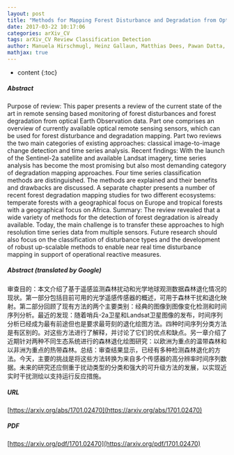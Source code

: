 ```yaml
---
layout: post
title: "Methods for Mapping Forest Disturbance and Degradation from Optical Earth Observation Data: a Review"
date: 2017-03-22 10:17:06
categories: arXiv_CV
tags: arXiv_CV Review Classification Detection
author: Manuela Hirschmugl, Heinz Gallaun, Matthias Dees, Pawan Datta, Janik Deutscher, Nikos Koutsias, Mathias Schardt
mathjax: true
---
```


* content
{:toc}

##### Abstract
Purpose of review: This paper presents a review of the current state of the art in remote sensing based monitoring of forest disturbances and forest degradation from optical Earth Observation data. Part one comprises an overview of currently available optical remote sensing sensors, which can be used for forest disturbance and degradation mapping. Part two reviews the two main categories of existing approaches: classical image-to-image change detection and time series analysis. Recent findings: With the launch of the Sentinel-2a satellite and available Landsat imagery, time series analysis has become the most promising but also most demanding category of degradation mapping approaches. Four time series classification methods are distinguished. The methods are explained and their benefits and drawbacks are discussed. A separate chapter presents a number of recent forest degradation mapping studies for two different ecosystems: temperate forests with a geographical focus on Europe and tropical forests with a geographical focus on Africa. Summary: The review revealed that a wide variety of methods for the detection of forest degradation is already available. Today, the main challenge is to transfer these approaches to high resolution time series data from multiple sensors. Future research should also focus on the classification of disturbance types and the development of robust up-scalable methods to enable near real time disturbance mapping in support of operational reactive measures.

##### Abstract (translated by Google)
审查目的：本文介绍了基于遥感监测森林扰动和光学地球观测数据森林退化情况的现状。第一部分包括目前可用的光学遥感传感器的概述，可用于森林干扰和退化映射。第二部分回顾了现有方法的两个主要类别：经典的图像到图像变化检测和时间序列分析。最近的发现：随着哨兵-2a卫星和Landsat卫星图像的发布，时间序列分析已经成为最有前途但也是要求最苛刻的退化绘图方法。四种时间序列分类方法是有区别的。对这些方法进行了解释，并讨论了它们的优点和缺点。另一章介绍了近期针对两种不同生态系统进行的森林退化绘图研究：以欧洲为重点的温带森林和以非洲为重点的热带森林。总结：审查结果显示，已经有多种检测森林退化的方法。今天，主要的挑战是将这些方法转换为来自多个传感器的高分辨率时间序列数据。未来的研究还应侧重于扰动类型的分类和强大的可升级方法的发展，以实现近实时干扰测绘以支持运行反应措施。

##### URL
[https://arxiv.org/abs/1701.02470](https://arxiv.org/abs/1701.02470)

##### PDF
[https://arxiv.org/pdf/1701.02470](https://arxiv.org/pdf/1701.02470)

